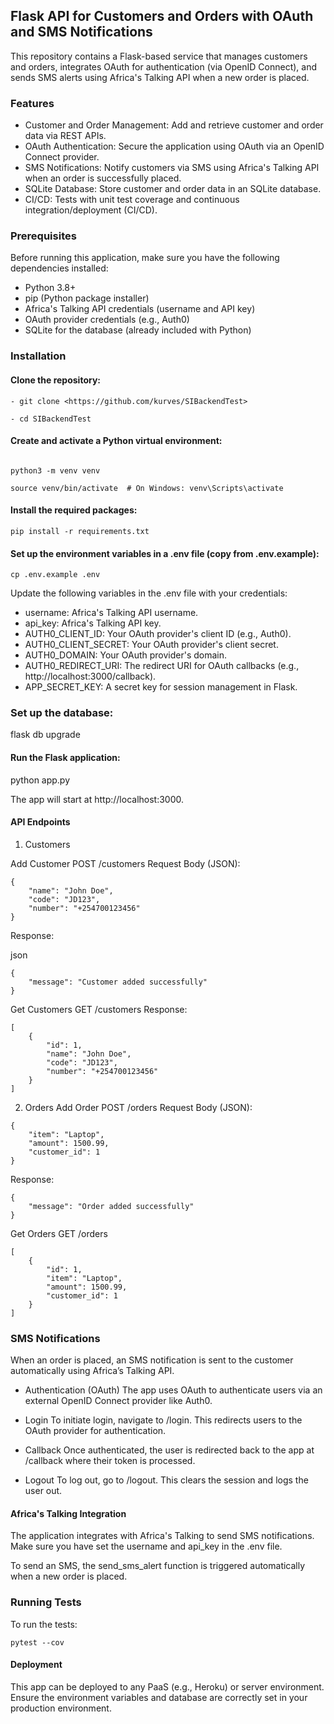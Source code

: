 ## Flask API for Customers and Orders with OAuth and SMS Notifications
This repository contains a Flask-based service that manages customers and orders, integrates OAuth for authentication (via OpenID Connect), and sends SMS alerts using Africa's Talking API when a new order is placed.

### Features
- Customer and Order Management: Add and retrieve customer and order data via REST APIs.
- OAuth Authentication: Secure the application using OAuth via an OpenID Connect provider.
- SMS Notifications: Notify customers via SMS using Africa's Talking API when an order is successfully placed.
- SQLite Database: Store customer and order data in an SQLite database.
- CI/CD: Tests with unit test coverage and continuous integration/deployment (CI/CD).


### Prerequisites
Before running this application, make sure you have the following dependencies installed:

- Python 3.8+
- pip (Python package installer)
- Africa's Talking API credentials (username and API key)
- OAuth provider credentials (e.g., Auth0)
- SQLite for the database (already included with Python)


### Installation

#### Clone the repository:

```
- git clone <https://github.com/kurves/SIBackendTest>

- cd SIBackendTest
```

#### Create and activate a Python virtual environment:

```

python3 -m venv venv

source venv/bin/activate  # On Windows: venv\Scripts\activate
```

#### Install the required packages:

```
pip install -r requirements.txt
```
#### Set up the environment variables in a .env file (copy from .env.example):

```
cp .env.example .env

```
Update the following variables in the .env file with your credentials:

* username: Africa's Talking API username.
* api_key: Africa's Talking API key.
* AUTH0_CLIENT_ID: Your OAuth provider's client ID (e.g., Auth0).
* AUTH0_CLIENT_SECRET: Your OAuth provider's client secret.
* AUTH0_DOMAIN: Your OAuth provider's domain.
* AUTH0_REDIRECT_URI: The redirect URI for OAuth callbacks (e.g., http://localhost:3000/callback).
* APP_SECRET_KEY: A secret key for session management in Flask.

### Set up the database:

flask db upgrade

#### Run the Flask application:

python app.py

The app will start at http://localhost:3000.

#### API Endpoints

1. Customers

Add Customer
POST /customers
Request Body (JSON):

```
{
    "name": "John Doe",
    "code": "JD123",
    "number": "+254700123456"
}
```

Response:

json

```
{
    "message": "Customer added successfully"
}
```

Get Customers
GET /customers
Response:
```
[
    {
        "id": 1,
        "name": "John Doe",
        "code": "JD123",
        "number": "+254700123456"
    }
]
```

2. Orders
Add Order
POST /orders
Request Body (JSON):

```
{
    "item": "Laptop",
    "amount": 1500.99,
    "customer_id": 1
}

```

Response:
```
{
    "message": "Order added successfully"
}
```


Get Orders
GET /orders
```
[
    {
        "id": 1,
        "item": "Laptop",
        "amount": 1500.99,
        "customer_id": 1
    }
]
```


### SMS Notifications

When an order is placed, an SMS notification is sent to the customer automatically using Africa’s Talking API.

- Authentication (OAuth)
The app uses OAuth to authenticate users via an external OpenID Connect provider like Auth0.

- Login
To initiate login, navigate to /login. This redirects users to the OAuth provider for authentication.

- Callback
Once authenticated, the user is redirected back to the app at /callback where their token is processed.

- Logout
To log out, go to /logout. This clears the session and logs the user out.

#### Africa's Talking Integration

The application integrates with Africa's Talking to send SMS notifications. Make sure you have set the username and api_key in the .env file.

To send an SMS, the send_sms_alert function is triggered automatically when a new order is placed.

### Running Tests
To run the tests:

```
pytest --cov

```

#### Deployment

This app can be deployed to any PaaS (e.g., Heroku) or server environment. Ensure the environment variables and database are correctly set in your production environment.
